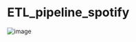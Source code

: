 # ETL_pipeline_spotify
![image](https://user-images.githubusercontent.com/88629792/184476407-239dfb31-628a-40be-8f47-6d98aff3b7df.png)
